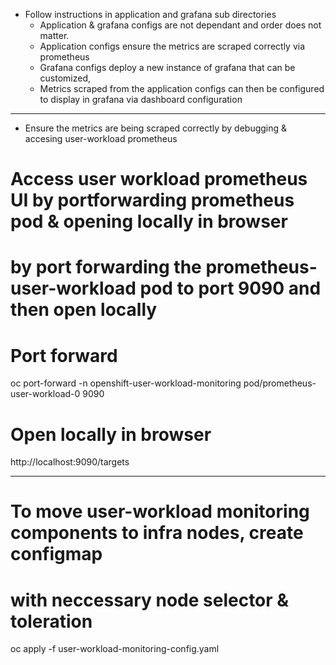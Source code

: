 - Follow instructions in application and grafana sub directories
	- Application & grafana configs are not dependant and order does not matter. 
	- Application configs ensure the metrics are scraped correctly via prometheus
	- Grafana configs deploy a new instance of grafana that can be customized,
	- Metrics scraped from the application configs can then be configured to display in grafana via dashboard configuration

------------
- Ensure the metrics are being scraped correctly by debugging & accesing user-workload prometheus

# Access user workload prometheus UI by portforwarding prometheus pod & opening locally in browser
# by port forwarding the prometheus-user-workload pod to port 9090 and then open locally

# Port forward
oc port-forward -n openshift-user-workload-monitoring pod/prometheus-user-workload-0 9090

# Open locally in browser
http://localhost:9090/targets



----------
# To move user-workload monitoring components to infra nodes, create configmap
# with neccessary node selector & toleration
oc apply -f user-workload-monitoring-config.yaml
